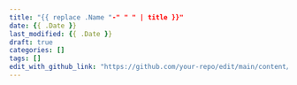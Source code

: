 ```yaml
---
title: "{{ replace .Name "-" " " | title }}"
date: {{ .Date }}
last_modified: {{ .Date }}
draft: true
categories: []
tags: []
edit_with_github_link: "https://github.com/your-repo/edit/main/content/blog/{{ .Name }}.md"
---
```

